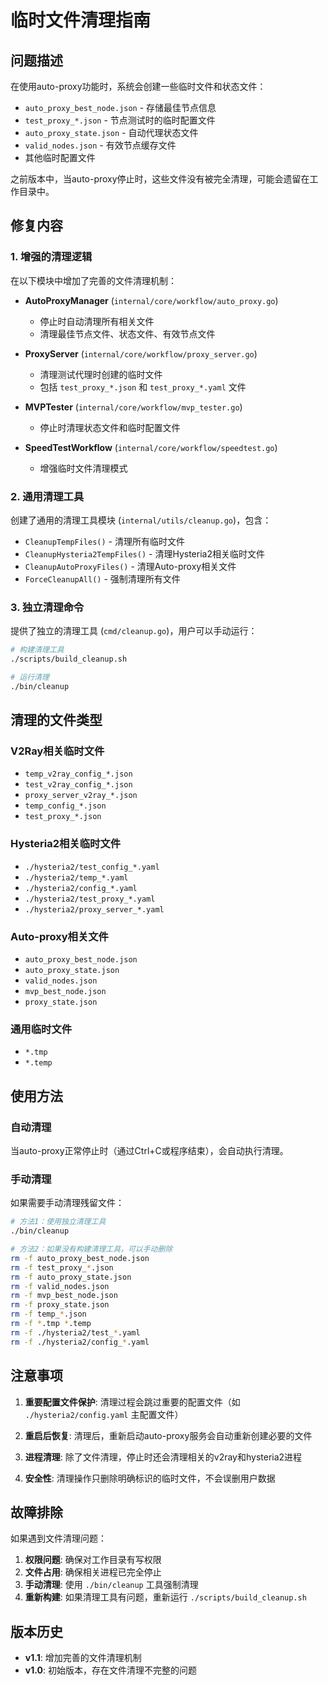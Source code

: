 # 临时文件清理指南

## 问题描述

在使用auto-proxy功能时，系统会创建一些临时文件和状态文件：
- `auto_proxy_best_node.json` - 存储最佳节点信息
- `test_proxy_*.json` - 节点测试时的临时配置文件
- `auto_proxy_state.json` - 自动代理状态文件
- `valid_nodes.json` - 有效节点缓存文件
- 其他临时配置文件

之前版本中，当auto-proxy停止时，这些文件没有被完全清理，可能会遗留在工作目录中。

## 修复内容

### 1. 增强的清理逻辑

在以下模块中增加了完善的文件清理机制：

- **AutoProxyManager** (`internal/core/workflow/auto_proxy.go`)
  - 停止时自动清理所有相关文件
  - 清理最佳节点文件、状态文件、有效节点文件

- **ProxyServer** (`internal/core/workflow/proxy_server.go`)
  - 清理测试代理时创建的临时文件
  - 包括 `test_proxy_*.json` 和 `test_proxy_*.yaml` 文件

- **MVPTester** (`internal/core/workflow/mvp_tester.go`)
  - 停止时清理状态文件和临时配置文件

- **SpeedTestWorkflow** (`internal/core/workflow/speedtest.go`)
  - 增强临时文件清理模式

### 2. 通用清理工具

创建了通用的清理工具模块 (`internal/utils/cleanup.go`)，包含：

- `CleanupTempFiles()` - 清理所有临时文件
- `CleanupHysteria2TempFiles()` - 清理Hysteria2相关临时文件
- `CleanupAutoProxyFiles()` - 清理Auto-proxy相关文件
- `ForceCleanupAll()` - 强制清理所有文件

### 3. 独立清理命令

提供了独立的清理工具 (`cmd/cleanup.go`)，用户可以手动运行：

```bash
# 构建清理工具
./scripts/build_cleanup.sh

# 运行清理
./bin/cleanup
```

## 清理的文件类型

### V2Ray相关临时文件
- `temp_v2ray_config_*.json`
- `test_v2ray_config_*.json`
- `proxy_server_v2ray_*.json`
- `temp_config_*.json`
- `test_proxy_*.json`

### Hysteria2相关临时文件
- `./hysteria2/test_config_*.yaml`
- `./hysteria2/temp_*.yaml`
- `./hysteria2/config_*.yaml`
- `./hysteria2/test_proxy_*.yaml`
- `./hysteria2/proxy_server_*.yaml`

### Auto-proxy相关文件
- `auto_proxy_best_node.json`
- `auto_proxy_state.json`
- `valid_nodes.json`
- `mvp_best_node.json`
- `proxy_state.json`

### 通用临时文件
- `*.tmp`
- `*.temp`

## 使用方法

### 自动清理
当auto-proxy正常停止时（通过Ctrl+C或程序结束），会自动执行清理。

### 手动清理
如果需要手动清理残留文件：

```bash
# 方法1：使用独立清理工具
./bin/cleanup

# 方法2：如果没有构建清理工具，可以手动删除
rm -f auto_proxy_best_node.json
rm -f test_proxy_*.json
rm -f auto_proxy_state.json
rm -f valid_nodes.json
rm -f mvp_best_node.json
rm -f proxy_state.json
rm -f temp_*.json
rm -f *.tmp *.temp
rm -f ./hysteria2/test_*.yaml
rm -f ./hysteria2/config_*.yaml
```

## 注意事项

1. **重要配置文件保护**: 清理过程会跳过重要的配置文件（如 `./hysteria2/config.yaml` 主配置文件）

2. **重启后恢复**: 清理后，重新启动auto-proxy服务会自动重新创建必要的文件

3. **进程清理**: 除了文件清理，停止时还会清理相关的v2ray和hysteria2进程

4. **安全性**: 清理操作只删除明确标识的临时文件，不会误删用户数据

## 故障排除

如果遇到文件清理问题：

1. **权限问题**: 确保对工作目录有写权限
2. **文件占用**: 确保相关进程已完全停止
3. **手动清理**: 使用 `./bin/cleanup` 工具强制清理
4. **重新构建**: 如果清理工具有问题，重新运行 `./scripts/build_cleanup.sh`

## 版本历史

- **v1.1**: 增加完善的文件清理机制
- **v1.0**: 初始版本，存在文件清理不完整的问题 